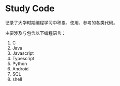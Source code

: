 # Study Code

记录了大学时期编程学习中积累、使用、参考的各类代码。

主要涉及与包含以下编程语言：

1. C
2. Java
3. Javascript
4. Typescript
5. Python
6. Android
7. SQL
8. shell
